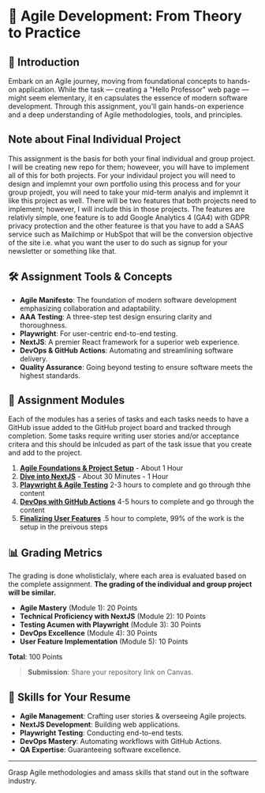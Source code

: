 # 🎯 **Agile Development: From Theory to Practice**

## 📖 **Introduction**

Embark on an Agile journey, moving from foundational concepts to hands-on application. While the task — creating a "Hello Professor" web page — might seem elementary, it en capsulates the essence of modern software development. Through this assignment, you'll gain hands-on experience and a deep understanding of Agile methodologies, tools, and principles.

## Note about Final Individual Project

This assignment is the basis for both your final individual and group project.  I will be creating new repo for them; howeveer, you will have to implement all of this for both projects.  For your individaul project you will need to design and implemnt your own portfolio using this process and for your group projedt, you will need to take your mid-term analyis and implemnt it like this project as well.  There will be two features that both projects need to implement; however, I will include this in those projects.  The features are relativly simple, one feature is to add Google Analytics 4 (GA4) with GDPR privacy protection and the other featuree is that you have to add a SAAS service such as Mailchimp or HubSpot that will be the conversion objective of the site i.e. what you want the user to do such as signup for your newsletter or something like that.

## 🛠 **Assignment Tools & Concepts**

- **Agile Manifesto**: The foundation of modern software development emphasizing collaboration and adaptability.
- **AAA Testing**: A three-step test design ensuring clarity and thoroughness.
- **Playwright**: For user-centric end-to-end testing.
- **NextJS**: A premier React framework for a superior web experience.
- **DevOps & GitHub Actions**: Automating and streamlining software delivery.
- **Quality Assurance**: Going beyond testing to ensure software meets the highest standards.

## 🚀 **Assignment Modules**

Each of the modules has a series of tasks and each tasks needs to have a GitHub issue added to the GitHub project board and tracked through completion.  Some tasks require writing user stories and/or acceptance critera and this should be inlcuded as part of the task issue that you create and add to the project.

1. **[Agile Foundations & Project Setup](assignment-part1-ProjectSetup.md)**  - About 1 Hour
2. **[Dive into NextJS](assignment-part2-nextjs.md)** - About 30 Minutes - 1 Hour
3. **[Playwright & Agile Testing](assignment-part3-playwright.md)** 2-3 hours to complete and go through thhe content
4. **[DevOps with GitHub Actions](assignment-part4-devops.md)** 4-5 hours to complete and go through the content
5. **[Finalizing User Features](assignment-part5-user.md)** .5 hour to complete, 99% of the work is the setup in the preivous steps

## 📊 **Grading Metrics**

The grading is done wholisticlaly, where each area is evaluated based on the complete assignment. **The grading of the individual and group project will be similar.**

- **Agile Mastery** (Module 1): 20 Points
- **Technical Proficiency with NextJS** (Module 2): 10 Points
- **Testing Acumen with Playwright** (Module 3): 30 Points
- **DevOps Excellence** (Module 4): 30 Points
- **User Feature Implementation** (Module 5): 10 Points

**Total**: 100 Points

> **Submission**: Share your repository link on Canvas.

## 💼 **Skills for Your Resume**

- **Agile Management**: Crafting user stories & overseeing Agile projects.
- **NextJS Development**: Building web applications.
- **Playwright Testing**: Conducting end-to-end tests.
- **DevOps Mastery**: Automating workflows with GitHub Actions.
- **QA Expertise**: Guaranteeing software excellence.

---

Grasp Agile methodologies and amass skills that stand out in the software industry.
